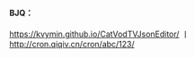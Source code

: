 


#### BJQ：
https://kvymin.github.io/CatVodTVJsonEditor/ 丨 http://cron.qiqiv.cn/cron/abc/123/





